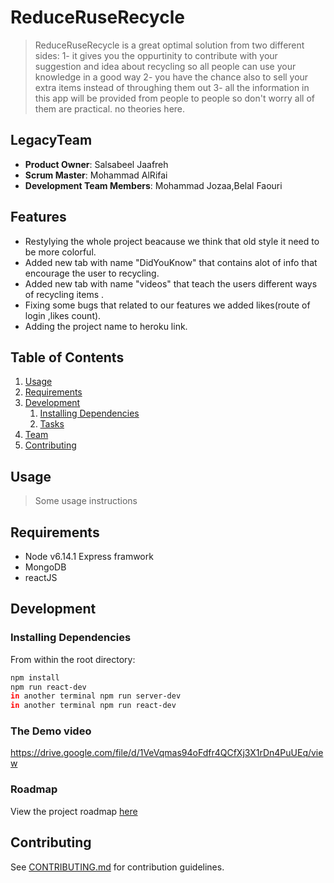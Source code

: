 # ReduceRuseRecycle
>  ReduceRuseRecycle is a great optimal solution from two different sides:
1- it gives you the oppurtinity to contribute with your suggestion and idea about recycling so all people can use your knowledge in a good way 
2- you have the chance also to sell your extra items instead of throughing them out 
3- all the information in this app will be provided from people to people so don't worry all of them are practical. no theories here.

## LegacyTeam

  - __Product Owner__: Salsabeel Jaafreh
  - __Scrum Master__: Mohammad AlRifai
  - __Development Team Members__: Mohammad Jozaa,Belal Faouri

 
 ## Features
-  Restylying the whole project beacause we think that old style it need to be more colorful.
-  Added new tab with name "DidYouKnow" that contains alot of info that encourage the user to recycling.
-  Added new tab with name "videos" that teach the users different ways of recycling items .
-  Fixing some bugs that related to our features we added likes(route of login ,likes count).
-  Adding the project name to heroku link.




## Table of Contents

1. [Usage](#Usage)
1. [Requirements](#requirements)
1. [Development](#development)
    1. [Installing Dependencies](#installing-dependencies)
    1. [Tasks](#tasks)
1. [Team](#team)
1. [Contributing](#contributing)

## Usage

> Some usage instructions

## Requirements

- Node v6.14.1
  Express framwork
- MongoDB 
- reactJS 

## Development

### Installing Dependencies

From within the root directory:

```sh
npm install
npm run react-dev
in another terminal npm run server-dev
in another terminal npm run react-dev 
```
### The Demo video
https://drive.google.com/file/d/1VeVqmas94oFdfr4QCfXj3X1rDn4PuUEq/view

### Roadmap

View the project roadmap [here](https://github.com/RBK-invoker/Zuse-RBK/issues)


## Contributing

See [CONTRIBUTING.md](CONTRIBUTING.md) for contribution guidelines.
